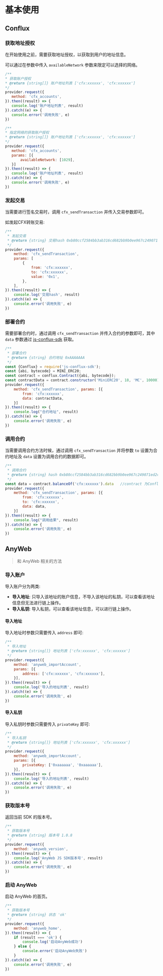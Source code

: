 # 基本使用

## Conflux

### 获取地址授权

在开始使用之前，需要获取地址授权，以获取到用户的地址信息。

可以通过在参数中传入 `availableNetwork` 参数来限定可以选择的网络。

 ```javascript
/**
 * 获取账户授权
 * @return {string[]} 账户地址列表 ['cfx:xxxxxx', 'cfx:xxxxxx']
 */
provider.request({
    method: 'cfx_accounts',
}).then((result) => {
    console.log('账户地址列表', result)
}).catch((e) => {
    console.error('调用失败', e)
})

/**
 * 指定网络的获取账户授权
 * @return {string[]} 账户地址列表 ['cfx:xxxxxx', 'cfx:xxxxxx']
 */
provider.request({
    method: 'cfx_accounts',
    params: [{
        availableNetwork: [1029],
    }]
}).then((result) => {
    console.log('账户地址列表', result)
}).catch((e) => {
    console.error('调用失败', e)
})
```

### 发起交易

当需要进行签名交易时，调用 `cfx_sendTransaction` 并传入交易参数即可。

如发起CFX转账交易: 

```javascript
/**
 * 发起交易
 * @return {string} 交易hash 0xb80ccf2584bb3ab316cd682bb9b0ee967c249071ed2c1807eff04a6ccd796081
 */
provider.request({
    method: 'cfx_sendTransaction',
    params: [
        {
            from: 'cfx:xxxxxx',
            to: 'cfx:xxxxxx',
            value: '0x1',
        },
    ],
}).then((result) => {
    console.log('交易hash', result)
}).catch((e) => {
    console.error('调用失败', e)
})
```

### 部署合约

需要部署合约时，通过调用 `cfx_sendTransaction` 并传入合约的参数即可，其中 `data`
参数通过 [js-conflux-sdk](https://docs.confluxnetwork.org/js-conflux-sdk/docs/interact_with_contract#how-to-deploy-a-contract)
获取。

```javascript
/**
 * 部署合约
 * @return {string} 合约地址 0xAAAAAAA
 */
const {Conflux} = require('js-conflux-sdk');
const {abi, bytecode} = MINI_ERC20;
const contract = conflux.Contract({abi, bytecode});
const contractData = contract.constructor('MiniERC20', 18, 'MC', 10000).data
provider.request({
    method: 'cfx_sendTransaction', params: [{
        from: 'cfx:xxxxxx',
        data: contractData,
    }]
}).then((result) => {
    console.log("合约地址", result)
}).catch((e) => {
    console.error('调用失败', e)
})
```

### 调用合约

当需要调用合约方法时候，通过调用 `cfx_sendTransaction` 并将参数 `to` 设置为合约地址及 `data` 设置为调用合约的数据即可。

```javascript
/**
 * 调用合约
 * @return {string} hash 0xb80ccf2584bb3ab316cd682bb9b0ee967c249071ed2c1807eff04a6ccd796081
 */
const data = contract.balanceOf('cfx:xxxxxx').data   //contract 为Conflux JS SDK中的合约对象， 见部署合约例子中的contract 
provider.request({
    method: 'cfx_sendTransaction', params: [{
        from: 'cfx:xxxxxx',
        to: 'cfx:xxxxxx',
        data: data,
    }]
}).then((result) => {
    console.log("调用结果", result)
}).catch((e) => {
    console.error('调用失败', e)
})
```

## AnyWeb

> 和 AnyWeb 相关的方法

### 导入账户

导入账户分为两类:

* **导入地址**: 只导入该地址的账户信息，不导入该地址的私钥，可以查看该地址信息但无法进行链上操作。
* **导入私钥**: 导入私钥，可以查看该地址信息，可以进行链上操作。

#### 导入地址

导入地址时参数只需要传入 `address` 即可: 

```javascript
/**
 * 导入地址
 * @return {string[]} 地址列表 ['cfx:xxxxxx', 'cfx:xxxxxx']
 */
provider.request({
    method: 'anyweb_importAccount',
    params: [{
        address: ['cfx:xxxxxx', 'cfx:xxxxxx'],
    }],
}).then((result) => {
    console.log('导入的地址列表', result)
}).catch((e) => {
    console.error('调用失败', e)
})
```

#### 导入私钥 

导入私钥时参数只需要传入 `privateKey` 即可: 

```javascript
/**
 * 导入私钥
 * @return {string[]} 地址列表 ['cfx:xxxxxx', 'cfx:xxxxxx']
 */
provider.request({
    method: 'anyweb_importAccount',
    params: [{
        privateKey: ['0xaaaaaa', '0xaaaaaa'],
    }],
}).then((result) => {
    console.log('导入的地址列表', result)
}).catch((e) => {
    console.error('调用失败', e)
})
```

### 获取版本号

返回当前 SDK 的版本号。

```javascript
/**
 * 获取版本号
 * @return {string} 版本号 1.0.8
 */
provider.request({
    method: 'anyweb_version',
}).then((result) => {
    console.log('AnyWeb JS SDK版本号', result)
}).catch((e) => {
    console.error('调用失败', e)
})
```

### 启动 AnyWeb

启动 AnyWeb 的首页。

```javascript
/**
 * 获取版本号
 * @return {string} 状态 'ok'
 */
provider.request({
    method: 'anyweb_home',
}).then((result) => {
    if (result === 'ok') {
        console.log('启动AnyWeb成功')
    } else {
        console.error('启动AnyWeb失败')
    }
}).catch((e) => {
    console.error('调用失败', e)
})
```
